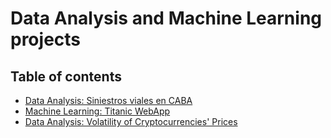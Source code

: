 # Data Analysis and Machine Learning projects

## Table of contents
* [Data Analysis: Siniestros viales en CABA](https://github.com/ivan-svetlich/data-analysis/tree/main/siniestros_caba)
* [Machine Learning: Titanic WebApp](https://github.com/ivan-svetlich/data-analysis/tree/main/titanic_web_app)
* [Data Analysis: Volatility of Cryptocurrencies' Prices](https://github.com/ivan-svetlich/data-analysis/tree/main/cryptos_volatility)
